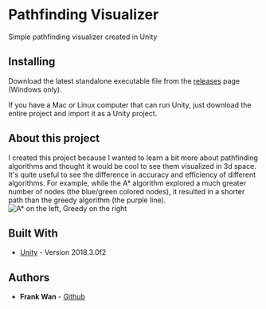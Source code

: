 
# Pathfinding Visualizer

Simple pathfinding visualizer created in Unity 

## Installing

Download the latest standalone executable file from the [releases](https://github.com/FrankWan27/PathfindingVis/releases) page (Windows only).

If you have a Mac or Linux computer that can run Unity, just download the entire project and import it as a Unity project.


## About this project
I created this project because I wanted to learn a bit more about pathfinding algorithms and thought it would be cool to see them visualized in 3d space. It's quite useful to see the difference in accuracy and efficiency of different algorithms. For example, while the A* algorithm explored a much greater number of nodes (the blue/green colored nodes), it resulted in a shorter path than the greedy algorithm (the purple line).
![A* on the left, Greedy on the right](https://i.imgur.com/fe5ftqr.png)

## Built With

* [Unity](https://unity.com/) - Version 2018.3.0f2

## Authors

* **Frank Wan** - [Github](https://github.com/FrankWan27)